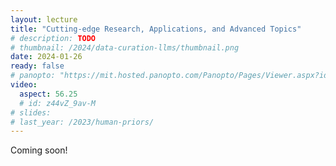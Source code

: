 ```yaml
---
layout: lecture
title: "Cutting-edge Research, Applications, and Advanced Topics"
# description: TODO
# thumbnail: /2024/data-curation-llms/thumbnail.png
date: 2024-01-26
ready: false
# panopto: "https://mit.hosted.panopto.com/Panopto/Pages/Viewer.aspx?id=45670839-428a-449a-bdff-af85012d2c30"
video:
  aspect: 56.25
  # id: z44vZ_9av-M
# slides:
# last_year: /2023/human-priors/
---
```


Coming soon!
